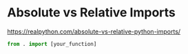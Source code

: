 # Absolute vs Relative Imports 

https://realpython.com/absolute-vs-relative-python-imports/

```py
from . import [your_function]
```